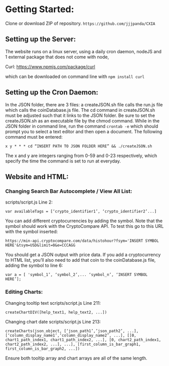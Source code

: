 # Getting Started:

Clone or download ZIP of repository. 
```https://github.com/jjjpanda/CXIA```

## Setting up the Server:

The website runs on a linux server, using a daily cron daemon, nodeJS and 1 external package that does not come with node,

Curl: https://www.npmjs.com/package/curl

which can be downloaded on command line with ```npm install curl```

## Setting up the Cron Daemon:

In the JSON folder, there are 3 files: a createJSON.sh file calls the run.js file which calls the coinDatabase.js file. The cd command in createJSON.sh must be adjusted such that it links to the JSON folder. 
Be sure to set the createJSON.sh as an executable file by the chmod command.
While in the JSON folder in command line, run the command ```crontab -e``` which should prompt you to select a text editor and then open a document.
The following command must be entered:
```
x y * * * cd “INSERT PATH TO JSON FOLDER HERE” && ./createJSON.sh
```
The x and y are integers ranging from 0-59 and 0-23 respectively, which specify the time the command is set to run at everyday. 

## Website and HTML:

### Changing Search Bar Autocomplete / View All List:
scripts/script.js Line 2:
```
var availableTags = [‘crypto_identifier1’, ‘crypto_identifier2’...]
```
You can add different cryptocurrencies by adding the symbol. Note that the symbol should work with the CryptoCompare API. To test this go to this URL with the symbol inserted:
```
https://min-api.cryptocompare.com/data/histohour?fsym='INSERT SYMBOL HERE'&tsym=USD&limit=0&e=CCCAGG 
```
You should get a JSON output with price data. If you add a cryptocurrency to HTML list, you’ll also need to add that coin to the coinDatabase.js file, adding the symbol to line 6:
```
var a = [ 'symbol_1’, ‘symbol_2’,... ‘symbol_n’, ‘INSERT SYMBOL HERE’]; 
```
### Editing Charts:

Changing tooltip text scripts/script.js Line 211:
```
createChartDIV([help_text1, help_text2, ...])
```
Changing chart date scripts/script.js Line 213:
```
createCharts(json_object, [‘json_path1’,’json_path2’, ...], [‘column_display_name1’,’column_display_name2’, ...], [[0, chart1_path_index1, chart1_path_index2, ...], [0, chart2_path_index1, chart2_path_index2, ...], ...], [first_column_is_bar_graph1, first_column_is_bar_graph2, ...])
```
Ensure both tooltip array and chart arrays are all of the same length.



